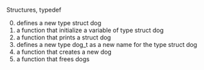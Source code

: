 Structures, typedef

0. defines a new type struct dog
1. a function that initialize a variable of type struct dog
2. a function that prints a struct dog
3. defines a new type dog_t as a new name for the type struct dog
4. a function that creates a new dog
5. a function that frees dogs
